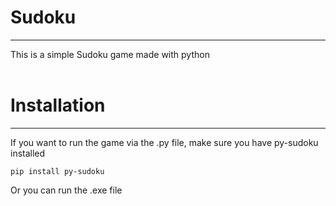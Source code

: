 # Sudoku
___
This is a simple Sudoku game made with python <br><br>

# Installation
___
If you want to run the game via the .py file, make sure you have py-sudoku installed
```
pip install py-sudoku
```
Or you can run the .exe file

